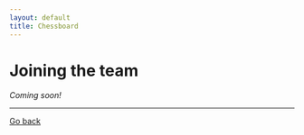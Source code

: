 ```yaml
---
layout: default
title: Chessboard
---
```

# Joining the team
*Coming soon!*

---
[Go back](/chessboard)
